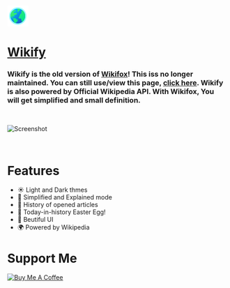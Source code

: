 ![Logo](assets/images/favicon_48.png)
# [Wikify](https://wikifox.github.io/wikify)
### Wikify is the old version of **[Wikifox](https://wikifox.ml)**! This iss no longer maintained. You can still use/view this page, [click here](https://wikify.ml/). Wikify is also powered by Official Wikipedia API. With Wikifox, You will get simplified and small definition. 

<br>

![Screenshot](https://raw.githubusercontent.com/Harry260/harry260.github.io/main/old/assets/images/wikify.gif)

<br>

# Features

- ☀️ Light and Dark thmes
- 📖 Simplified and Explained mode
- 📜 History of opened articles
- 🥚 Today-in-history Easter Egg!
- 🍪 Beutiful UI
- 🌍 Powered by Wikipedia

# Support Me

<a href="https://www.buymeacoffee.com/harrytom" target="_blank"><img src="https://cdn.buymeacoffee.com/buttons/v2/default-yellow.png" alt="Buy Me A Coffee" style="height: 60px !important;width: 217px !important;" ></a><br>
